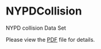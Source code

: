 # NYPDCollision
NYPD collision Data Set

Please view the [PDF](https://github.com/Sharma-Tu/Visualizing-road-accidents-in-NYC/blob/master/Project1_group9.docx) file for details.
